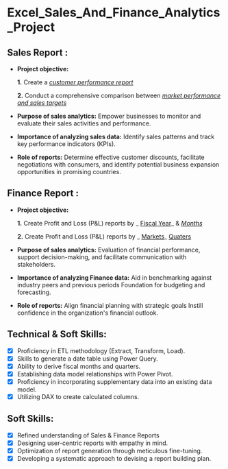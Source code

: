 # Excel_Sales_And_Finance_Analytics_Project

## Sales Report :


- **Project objective:** 

    **1.** Create a _[customer performance report](https://github.com/KirandeepMarala/Excel-Sales_Analysis/blob/main/Customer%20Performance%20Report.pdf)_ 

    **2.** Conduct a comprehensive comparison between _[market performance and sales targets](https://github.com/KirandeepMarala/Excel-Sales_Analysis/blob/main/Customer%20Performance%20Report.pdf)_

- **Purpose of sales analytics:** Empower businesses to monitor and evaluate their sales activities and performance.

- **Importance of analyzing sales data:** Identify sales patterns and track key performance indicators (KPIs).

- **Role of reports:** Determine effective customer discounts, facilitate negotiations with consumers, and identify potential business expansion opportunities in promising countries.


## Finance Report :

- **Project objective:** 

    **1.** Create Profit and Loss (P&L) reports by _
             [Fiscal Year](https://github.com/SubratKhare1/Excel_Sales_And_Finance_Analytics_Project/blob/main/P%20%26%20L%20By%20Fiscal%20Year.pdf)_ 
          & _[Months](https://github.com/SubratKhare1/Excel_Sales_And_Finance_Analytics_Project/blob/main/P%20%26%20L%20By%20Fiscal%20Month.pdf)_ 

   **2.** Create Profit and Loss (P&L) reports by _
          [Markets](https://github.com/SubratKhare1/Excel_Sales_And_Finance_Analytics_Project/blob/main/P%20%26%20L%20For%20Market.pdf)_
          [Quaters](https://github.com/SubratKhare1/Excel_Sales_And_Finance_Analytics_Project/blob/main/P%20%26%20L%20For%20Quarters.pdf)
- **Purpose of sales analytics:** Evaluation of financial performance, support decision-making, and facilitate communication with stakeholders.

- **Importance of analyzing Finance data:** Aid in benchmarking against industry peers and previous periods Foundation for budgeting and forecasting.

- **Role of reports:** Align financial planning with strategic goals Instill confidence in the organization's financial outlook.


## Technical & Soft Skills:
- [x]	Proficiency in ETL methodology (Extract, Transform, Load).
- [x]	Skills to generate a date table using Power Query.
- [x]	Ability to derive fiscal months and quarters.
- [x]	Establishing data model relationships with Power Pivot.
- [x]	Proficiency in incorporating supplementary data into an existing data model.
- [x]	Utilizing DAX to create calculated columns.

## Soft Skills:
- [x]	Refined understanding of Sales & Finance Reports
- [x]	Designing user-centric reports with empathy in mind.
- [x]	Optimization of report generation through meticulous fine-tuning.
- [x]	Developing a systematic approach to devising a report building plan.

